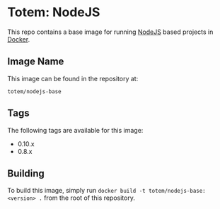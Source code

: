 Totem: NodeJS
=========================

This repo contains a base image for running [NodeJS](http://nodejs.org) based projects in [Docker](http://docker.io).

## Image Name

This image can be found in the repository at:

```
totem/nodejs-base
```

## Tags

The following tags are available for this image:
+ 0.10.x
+ 0.8.x

## Building

To build this image, simply run `docker build -t totem/nodejs-base:<version> .` from the root of this repository.
